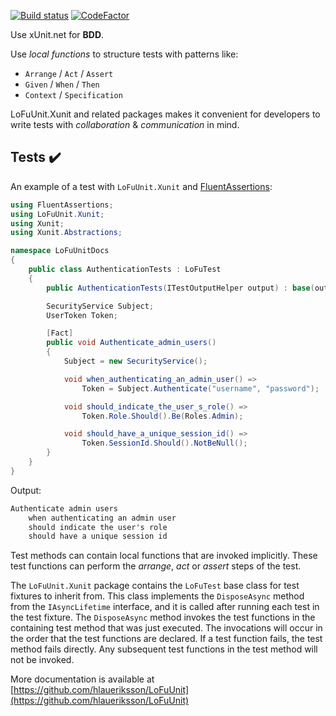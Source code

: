 [![Build status](https://ci.appveyor.com/api/projects/status/ahjxbhw42vggh0su?svg=true)](https://ci.appveyor.com/project/hlaueriksson/lofuunit) [![CodeFactor](https://codefactor.io/repository/github/hlaueriksson/lofuunit/badge)](https://codefactor.io/repository/github/hlaueriksson/lofuunit)

Use xUnit.net for **BDD**.

Use _local functions_ to structure tests with patterns like:

* `Arrange` / `Act` / `Assert`
* `Given` / `When` / `Then`
* `Context` / `Specification`

LoFuUnit.Xunit and related packages makes it convenient for developers to write tests with _collaboration_ & _communication_ in mind.

## Tests ✔️

An example of a test with `LoFuUnit.Xunit` and [FluentAssertions](https://www.nuget.org/packages/FluentAssertions/):

```csharp
using FluentAssertions;
using LoFuUnit.Xunit;
using Xunit;
using Xunit.Abstractions;

namespace LoFuUnitDocs
{
    public class AuthenticationTests : LoFuTest
    {
        public AuthenticationTests(ITestOutputHelper output) : base(output) { }

        SecurityService Subject;
        UserToken Token;

        [Fact]
        public void Authenticate_admin_users()
        {
            Subject = new SecurityService();

            void when_authenticating_an_admin_user() =>
                Token = Subject.Authenticate("username", "password");

            void should_indicate_the_user_s_role() =>
                Token.Role.Should().Be(Roles.Admin);

            void should_have_a_unique_session_id() =>
                Token.SessionId.Should().NotBeNull();
        }
    }
}
```

Output:

```txt
Authenticate admin users
	when authenticating an admin user
	should indicate the user's role
	should have a unique session id
```

Test methods can contain local functions that are invoked implicitly. These test functions can perform the _arrange_, _act_ or _assert_ steps of the test.

The `LoFuUnit.Xunit` package contains the `LoFuTest` base class for test fixtures to inherit from.
This class implements the `DisposeAsync` method from the `IAsyncLifetime` interface, and it is called after running each test in the test fixture.
The `DisposeAsync` method invokes the test functions in the containing test method that was just executed.
The invocations will occur in the order that the test functions are declared.
If a test function fails, the test method fails directly.
Any subsequent test functions in the test method will not be invoked.

More documentation is available at [https://github.com/hlaueriksson/LoFuUnit](https://github.com/hlaueriksson/LoFuUnit)
